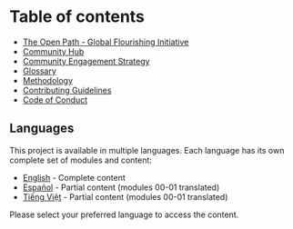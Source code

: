 # Table of contents

* [The Open Path - Global Flourishing Initiative](README.md)
* [Community Hub](Community_Hub.md)
* [Community Engagement Strategy](Community_Engagement_Strategy.md)
* [Glossary](Glossary.md)
* [Methodology](Methodology.md)
* [Contributing Guidelines](CONTRIBUTING.md)
* [Code of Conduct](CODE_OF_CONDUCT.md)

## Languages

This project is available in multiple languages. Each language has its own complete set of modules and content:

* [English](en/) - Complete content
* [Español](es/) - Partial content (modules 00-01 translated)
* [Tiếng Việt](vi/) - Partial content (modules 00-01 translated)

Please select your preferred language to access the content.
